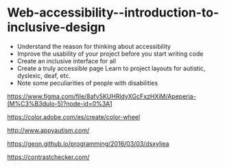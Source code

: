 # Web-accessibility--introduction-to-inclusive-design

- Understand the reason for thinking about accessibility
-  Improve the usability of your project before you start writing code 
-  Create an inclusive interface for all 
-  Create a truly accessible page Learn to project layouts for autistic, dyslexic, deaf, etc.
-  Note some peculiarities of people with disabilities


https://www.figma.com/file/8afv5KUHRldyXGcFxzHXiM/Apeperia-(M%C3%B3dulo-5)?node-id=0%3A1

https://color.adobe.com/es/create/color-wheel

http://www.appyautism.com/

https://geon.github.io/programming/2016/03/03/dsxyliea

https://contrastchecker.com/
